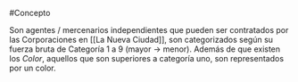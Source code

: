 #Concepto



Son agentes / mercenarios independientes que pueden ser contratados por las Corporaciones en [[La Nueva Ciudad]], son categorizados según su fuerza bruta de Categoría 1 a 9 (mayor \-\> menor). Además de que existen los *Color*, aquellos que son superiores a categoría uno, son representados por un color.